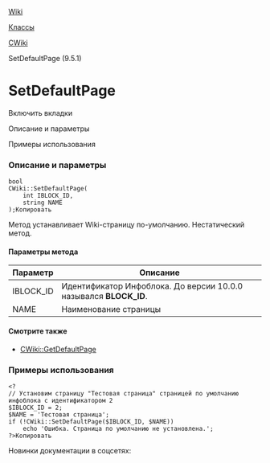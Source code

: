 [Wiki](/api_help/wiki/index.php)

[Классы](/api_help/wiki/classes/index.php)

[CWiki](/api_help/wiki/classes/cwiki/index.php)

SetDefaultPage (9.5.1)

SetDefaultPage
==============

Включить вкладки

Описание и параметры

Примеры использования

### Описание и параметры

```
bool
CWiki::SetDefaultPage(
	int IBLOCK_ID,
	string NAME
);Копировать
```

Метод устанавливает Wiki-страницу по-умолчанию. Нестатический метод.

#### Параметры метода

| Параметр | Описание |
| --- | --- |
| IBLOCK\_ID | Идентификатор Инфоблока.  До версии 10.0.0 назывался **BLOCK\_ID**. |
| NAME | Наименование страницы |

#### Смотрите также

* [CWiki::GetDefaultPage](/api_help/wiki/classes/cwiki/GetDefaultPage.php)

### Примеры использования

```
<?
// Установим страницу "Тестовая страница" страницей по умолчанию инфоблока с идентификатором 2
$IBLOCK_ID = 2;
$NAME = 'Тестовая страница';
if (!CWiki::SetDefaultPage($IBLOCK_ID, $NAME))
	echo 'Ошибка. Страница по умолчанию не установлена.';
?>Копировать
```

Новинки документации в соцсетях: